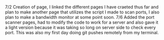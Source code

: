 7/2 Creation of page, I linked the different pages I have craeted thus far and plan to make another page that 
    utilizes the script I made to scan ports, I also plan to make a bandwidth monitor at some point soon.
7/6 Added the port scanner pages, had to modify the code to work for a server and also gave it a light version
    because it was taking so long on server side to check every port. This was also my first day doing git pushes
    remotely from my terminal. 
